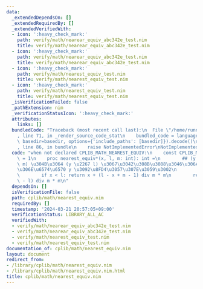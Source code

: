 ```yaml
---
data:
  _extendedDependsOn: []
  _extendedRequiredBy: []
  _extendedVerifiedWith:
  - icon: ':heavy_check_mark:'
    path: verify/math/nearear_equiv_abc342e_test.nim
    title: verify/math/nearear_equiv_abc342e_test.nim
  - icon: ':heavy_check_mark:'
    path: verify/math/nearear_equiv_abc342e_test.nim
    title: verify/math/nearear_equiv_abc342e_test.nim
  - icon: ':heavy_check_mark:'
    path: verify/math/nearest_equiv_test.nim
    title: verify/math/nearest_equiv_test.nim
  - icon: ':heavy_check_mark:'
    path: verify/math/nearest_equiv_test.nim
    title: verify/math/nearest_equiv_test.nim
  _isVerificationFailed: false
  _pathExtension: nim
  _verificationStatusIcon: ':heavy_check_mark:'
  attributes:
    links: []
  bundledCode: "Traceback (most recent call last):\n  File \"/home/runner/.local/lib/python3.10/site-packages/onlinejudge_verify/documentation/build.py\"\
    , line 71, in _render_source_code_stat\n    bundled_code = language.bundle(stat.path,\
    \ basedir=basedir, options={'include_paths': [basedir]}).decode()\n  File \"/home/runner/.local/lib/python3.10/site-packages/onlinejudge_verify/languages/nim.py\"\
    , line 86, in bundle\n    raise NotImplementedError\nNotImplementedError\n"
  code: "when not declared CPLIB_MATH_NEAREST_EQUIV:\n    const CPLIB_MATH_NEAREST_EQUIV*\
    \ = 1\n    proc nearest_equiv*(x, l, m: int): int =\n        ## (y \u2261 x mod\
    \ m) \u304B\u3064 (y \u2267 l) \u3067\u3042\u308B\u3088\u3046\u306A\u6700\u5C0F\
    \u306E\u6574\u6570 y \u3092\u8FD4\u3057\u307E\u3059\u3002\n        var m = abs(m)\n\
    \        if x < l: return x + (l - x + m - 1) div m * m\n        return x - (x\
    \ - l) div m * m\n"
  dependsOn: []
  isVerificationFile: false
  path: cplib/math/nearest_equiv.nim
  requiredBy: []
  timestamp: '2024-03-21 20:57:05+09:00'
  verificationStatus: LIBRARY_ALL_AC
  verifiedWith:
  - verify/math/nearear_equiv_abc342e_test.nim
  - verify/math/nearear_equiv_abc342e_test.nim
  - verify/math/nearest_equiv_test.nim
  - verify/math/nearest_equiv_test.nim
documentation_of: cplib/math/nearest_equiv.nim
layout: document
redirect_from:
- /library/cplib/math/nearest_equiv.nim
- /library/cplib/math/nearest_equiv.nim.html
title: cplib/math/nearest_equiv.nim
---
```

